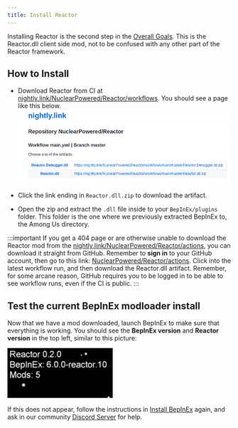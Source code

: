 ```yaml
---
title: Install Reactor
---
```



Installing Reactor is the second step in the [Overall Goals](/docs#overall-goals).
This is the Reactor.dll client side mod, not to be confused with any other part of the
Reactor framework.

## How to Install

- Download Reactor from CI at
[nightly.link/NuclearPowered/Reactor/workflows](https://nightly.link/NuclearPowered/Reactor/workflows/main/master).
You should see a page like this below.
![nightly_link_reactor_artifact.png](/img/nightly_link_reactor_artifact.png)

- Click the link ending in `Reactor.dll.zip` to download the artifact.
- Open the zip and extract the `.dll` file inside to your `BepInEx/plugins` folder.
  This folder is the one where we previously extracted BepInEx to, the Among Us directory.

:::important
If you get a 404 page or are otherwise unable to download the Reactor mod from the
[nightly.link/NuclearPowered/Reactor/actions](https://nightly.link/NuclearPowered/Reactor/workflows/main/master),
you can download it straight from GitHub. Remember to **sign in** to your GitHub account,
then go to this link: 
[NuclearPowered/Reactor/actions](https://github.com/NuclearPowered/Reactor/actions).
Click into the latest workflow run, and then download the Reactor.dll artifact.
Remember, for some arcane reason, GitHub requires you to be 
logged in to be able to see workflow runs, even if the CI is public.
:::

## Test the current BepInEx modloader install

Now that we have a mod downloaded, launch BepInEx to make sure that everything is working.
You should see the **BepInEx version** and **Reactor version** in the top left, similar
to this picture:

![bepinex_test.png](/img/bepin_test.png)


If this does not appear, follow the instructions in [Install BepInEx](install_bepinex.md)
again, and ask in our community [Discord Server](https://discord.gg/Zcmsb9UGuq) for help.
